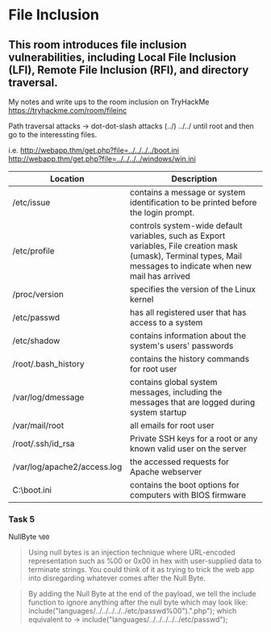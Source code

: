 # File Inclusion 
## This room introduces file inclusion vulnerabilities, including Local File Inclusion (LFI), Remote File Inclusion (RFI), and directory traversal.

My notes and write ups to the room inclusion on TryHackMe
https://tryhackme.com/room/fileinc


Path traversal attacks -> dot-dot-slash attacks  (../)
../../ until root and then go to the interessting files.  

i.e. 
http://webapp.thm/get.php?file=../../../../boot.ini  
http://webapp.thm/get.php?file=../../../../windows/win.ini  

|Location	            |Description      |
|---------------------------|-----------------| 
|/etc/issue	            |contains a message or system identification to be printed before the login prompt.|
|/etc/profile	            |controls system-wide default variables, such as Export variables, File creation mask (umask), Terminal types, Mail messages to indicate when new mail has arrived|
|/proc/version	            |specifies the version of the Linux kernel|
|/etc/passwd	            |has all registered user that has access to a system|
|/etc/shadow	            |contains information about the system's users' passwords|
|/root/.bash_history        |contains the history commands for root user|
|/var/log/dmessage          |contains global system messages, including the messages that are logged during system startup|
|/var/mail/root             |all emails for root user|
|/root/.ssh/id_rsa          |Private SSH keys for a root or any known valid user on the server|
|/var/log/apache2/access.log|the accessed requests for Apache  webserver|
|C:\boot.ini|contains the boot options for computers with BIOS firmware|

### Task 5 

NullByte `%00`
> Using null bytes is an injection technique where URL-encoded representation such as %00 or 0x00 in hex with user-supplied data to terminate strings. You could think of it as trying to trick the web app into disregarding whatever comes after the Null Byte.

> By adding the Null Byte at the end of the payload, we tell the  include function to ignore anything after the null byte which may look like:   
include("languages/../../../../../etc/passwd%00").".php"); which equivalent to → include("languages/../../../../../etc/passwd");


